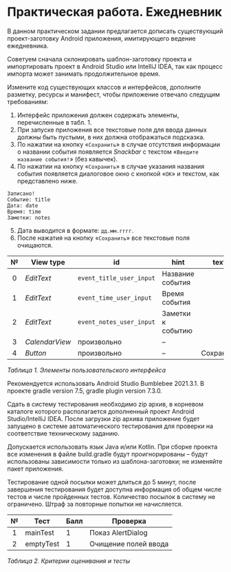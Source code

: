 # Практическая работа. Ежедневник

В данном практическом задании предлагается дописать существующий проект-заготовку Android приложения, имитирующего ведение ежедневника.

Советуем сначала склонировать шаблон-заготовку проекта и импортировать проект в Android Studio или IntelliJ IDEA, так как процесс импорта может занимать продолжительное время.

Измените код существующих классов и интерфейсов, дополните разметку, ресурсы и манифест, чтобы приложение отвечало следущим требованиям:

1. Интерфейс приложения должен содержать элементы, перечисленные в табл. 1.
2. При запуске приложения все текстовые поля для ввода данных должны быть пустыми, в них должна отображаться подсказка.
3. По нажатии на кнопку «`Сохранить`» в случае отсутствия информации о названии события появляется *Snackbar* c текстом «`Введите название события!`» (без кавычек).
4. По нажатии на кнопку «`Сохранить`» в случае указания названия события появляется диалоговое окно с кнопкой «`OK`» и текстом, как представлено ниже.
```
Записано!
Событие: title
Дата: date
Время: time
Заметки: notes
```
5. Дата выводится в формате: `дд.мм.гггг`.
6. После нажатия на кнопку «`Сохранить`» все текстовые поля очищаются.

| №  | View type      | id                       | hint              |  text     |
|:--:|----------------|--------------------------|-------------------|-----------|
| 0  | *EditText*     | `event_title_user_input` | Название события  |           |
| 1  | *EditText*     | `event_time_user_input`  | Время события     |           |
| 2  | *EditText*     | `event_notes_user_input` | Заметки к событию |           |
| 3  | *CalendarView* | произвольно              | –                 |           |
| 4  | *Button*       | произвольно              | –                 | Сохранить |

*Таблица 1. Элементы пользовательского интерфейса*

Рекомендуется использовать Android Studio Bumblebee 2021.3.1. В проекте gradle version 7.5, gradle plugin version 7.3.0.

Сдать в систему тестирования необходимо zip архив, в корневом каталоге которого располагается дополненный проект Android Studio/IntelliJ IDEA. После загрузки zip архива приложение будет запущено в системе автоматического тестирования для проверки на соответствие техническому заданию.

Допускается использовать язык Java и/или Kotlin. При сборке проекта вcе изменения в файле build.gradle будут проигнорированы – будут использованы зависимости только из шаблона-заготовки; не изменяйте пакет приложения.

Тестирование одной посылки может длиться до 5 минут, после завершения тестирования будет доступна информация об общем числе тестов и числе пройденных тестов. Количество посылок в систему не ограничено. Штраф за повторные попытки не начисляется.

| №   | Тест      | Балл   | Проверка             |
|:---:|-----------|--------|----------------------|
|  1  | mainTest  | 1      | Показ AlertDialog    |
|  2  | emptyTest | 1      | Очищение полей ввода |

*Таблица 2. Критерии оценивания и тесты*